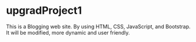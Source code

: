 # upgradProject1
This is a Blogging web site. By using HTML, CSS, JavaScript, and Bootstrap.
It will be modified, more dynamic and user friendly.
